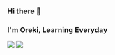 ### Hi there 👋

<!--
**Drago-Dev24/Drago-Dev24** is a ✨ _special_ ✨ repository because its `README.md` (this file) appears on your GitHub profile.

Here are some ideas to get you started:

- 🔭 I’m currently working on ...
- 🌱 I’m currently learning ...
- 👯 I’m looking to collaborate on ...
- 🤔 I’m looking for help with ...
- 💬 Ask me about ...
- 📫 How to reach me: ...
- 😄 Pronouns: ...
- ⚡ Fun fact: ...
-->
### I'm Oreki, Learning Everyday 

<img src="https://github-readme-stats.vercel.app/api?username=Oreki-Dev&&show_icons=true" >
<img src="https://github-readme-stats.vercel.app/api/top-langs/?username=Oreki-Dev&layout=compact">
